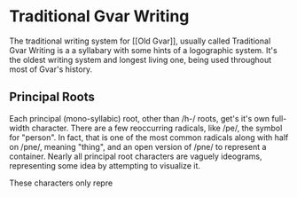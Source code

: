 

# Traditional Gvar Writing
The traditional writing system for [[Old Gvar]], usually called Traditional Gvar Writing is a a syllabary with some hints of a logographic system. It's the oldest writing system and longest living one, being used throughout most of Gvar's history.
## Principal Roots
Each principal (mono-syllabic) root, other than /h-/ roots, get's it's own full-width character. There are a few reoccurring radicals, like /pe/, the symbol for "person". In fact, that is one of the most common radicals along with half on /pne/, meaning "thing", and an open version of /pne/ to represent a container. Nearly all principal root characters are vaguely ideograms, representing some idea by attempting to visualize it.

These characters only repre